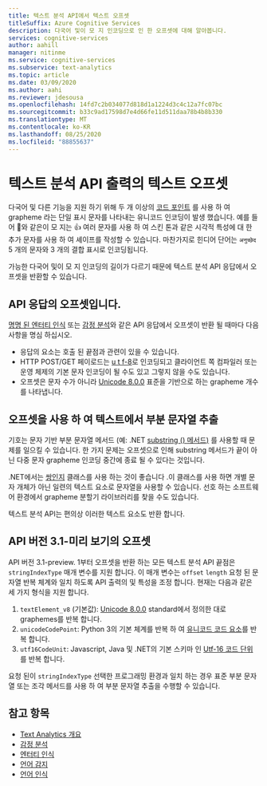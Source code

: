```yaml
---
title: 텍스트 분석 API에서 텍스트 오프셋
titleSuffix: Azure Cognitive Services
description: 다국어 및이 모 지 인코딩으로 인 한 오프셋에 대해 알아봅니다.
services: cognitive-services
author: aahill
manager: nitinme
ms.service: cognitive-services
ms.subservice: text-analytics
ms.topic: article
ms.date: 03/09/2020
ms.author: aahi
ms.reviewer: jdesousa
ms.openlocfilehash: 14fd7c2b034077d818d1a1224d3c4c12a7fc07bc
ms.sourcegitcommit: b33c9ad17598d7e4d66fe11d511daa78b4b8b330
ms.translationtype: MT
ms.contentlocale: ko-KR
ms.lasthandoff: 08/25/2020
ms.locfileid: "88855637"
---
```

# <a name="text-offsets-in-the-text-analytics-api-output"></a>텍스트 분석 API 출력의 텍스트 오프셋

다국어 및 다른 기능을 지원 하기 위해 두 개 이상의 [코드 포인트](https://wikipedia.org/wiki/Code_point) 를 사용 하 여 grapheme 라는 단일 표시 문자를 나타내는 유니코드 인코딩이 발생 했습니다. 예를 들어 🌷와 같은이 모 지는 👍 여러 문자를 사용 하 여 스킨 톤과 같은 시각적 특성에 대 한 추가 문자를 사용 하 여 셰이프를 작성할 수 있습니다. 마찬가지로 힌디어 단어는 `अनुच्छेद` 5 개의 문자와 3 개의 결합 표시로 인코딩됩니다.

가능한 다국어 및이 모 지 인코딩의 길이가 다르기 때문에 텍스트 분석 API 응답에서 오프셋을 반환할 수 있습니다.

## <a name="offsets-in-the-api-response"></a>API 응답의 오프셋입니다. 

[명명 된 엔터티 인식](../how-tos/text-analytics-how-to-entity-linking.md) 또는 [감정 분석](../how-tos/text-analytics-how-to-sentiment-analysis.md)와 같은 API 응답에서 오프셋이 반환 될 때마다 다음 사항을 명심 하십시오.

* 응답의 요소는 호출 된 끝점과 관련이 있을 수 있습니다. 
* HTTP POST/GET 페이로드는 [u t f-8](https://www.w3schools.com/charsets/ref_html_utf8.asp)로 인코딩되고 클라이언트 쪽 컴파일러 또는 운영 체제의 기본 문자 인코딩이 될 수도 있고 그렇지 않을 수도 있습니다.
* 오프셋은 문자 수가 아니라 [Unicode 8.0.0](https://unicode.org/versions/Unicode8.0.0) 표준을 기반으로 하는 grapheme 개수를 나타냅니다.

## <a name="extracting-substrings-from-text-with-offsets"></a>오프셋을 사용 하 여 텍스트에서 부분 문자열 추출

기호는 문자 기반 부분 문자열 메서드 (예: .NET [substring () 메서드)](https://docs.microsoft.com/dotnet/api/system.string.substring?view=netframework-4.8) 를 사용할 때 문제를 일으킬 수 있습니다. 한 가지 문제는 오프셋으로 인해 substring 메서드가 끝이 아닌 다중 문자 grapheme 인코딩 중간에 종료 될 수 있다는 것입니다.

.NET에서는 [쌍인지](https://docs.microsoft.com/dotnet/api/system.globalization.stringinfo?view=netframework-4.8) 클래스를 사용 하는 것이 좋습니다 .이 클래스를 사용 하면 개별 문자 개체가 아닌 일련의 텍스트 요소로 문자열을 사용할 수 있습니다. 선호 하는 소프트웨어 환경에서 grapheme 분할기 라이브러리를 찾을 수도 있습니다. 

텍스트 분석 API는 편의상 이러한 텍스트 요소도 반환 합니다.

## <a name="offsets-in-api-version-31-preview"></a>API 버전 3.1-미리 보기의 오프셋

API 버전 3.1-preview. 1부터 오프셋을 반환 하는 모든 텍스트 분석 API 끝점은 `stringIndexType` 매개 변수를 지원 합니다. 이 매개 변수는 `offset` `length` 요청 된 문자열 반복 체계와 일치 하도록 API 출력의 및 특성을 조정 합니다. 현재는 다음과 같은 세 가지 형식을 지원 합니다.

1. `textElement_v8` (기본값): [Unicode 8.0.0](https://unicode.org/versions/Unicode8.0.0) standard에서 정의한 대로 graphemes를 반복 합니다.
2. `unicodeCodePoint`: Python 3의 기본 체계를 반복 하 여 [유니코드 코드 요소](http://www.unicode.org/versions/Unicode13.0.0/ch02.pdf#G25564)를 반복 합니다.
3. `utf16CodeUnit`: Javascript, Java 및 .NET의 기본 스키마 인 [Utf-16 코드 단위](https://unicode.org/faq/utf_bom.html#UTF16)를 반복 합니다.

요청 된이 `stringIndexType` 선택한 프로그래밍 환경과 일치 하는 경우 표준 부분 문자열 또는 조각 메서드를 사용 하 여 부분 문자열 추출을 수행할 수 있습니다. 

## <a name="see-also"></a>참고 항목

* [Text Analytics 개요](../overview.md)
* [감정 분석](../how-tos/text-analytics-how-to-sentiment-analysis.md)
* [엔터티 인식](../how-tos/text-analytics-how-to-entity-linking.md)
* [언어 감지](../how-tos/text-analytics-how-to-keyword-extraction.md)
* [언어 인식](../how-tos/text-analytics-how-to-language-detection.md)

